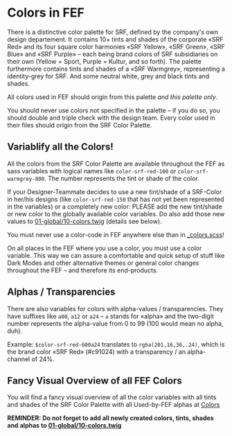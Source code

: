 # Colors in FEF

There is a distinctive color palette for SRF, defined by the company's own design departement. It contains 10+ tints and shades of the corporate «SRF Red» and its four square color harmonies «SRF Yellow», «SRF Green», «SRF Blue» and «SRF Purple» – each being brand colors of SRF subsidiaries on their own (Yellow = Sport, Purple = Kultur, and so forth). The palette furthermore contains tints and shades of a «SRF Warmgrey», representing a identity-grey for SRF. And some neutral white, grey and black tints and shades.

All colors used in FEF should origin from this palette *and this palette only*.

You should never use colors not specified in the palette – if you do so, you should double and triple check with the design team. Every color used in their files should origin from the SRF Color Palette.

## Variablify all the Colors!
All the colors from the SRF Color Palette are available throughout the FEF as sass variables with logical names like `color-srf-red-100` or `color-srf-warmgrey-800`. The number represents the tint or shade of the color.

If your Designer-Teammate decides to use a new tint/shade of a SRF-Color in her/his designs (like `color-srf-red-150` that has not yet been represented in the variables) or a completely new color: PLEASE add the new tint/shade or new color to the globally available color variables. Do also add those new values to <a href="01-global/10-colors.twig" data-fef-href="/patterns/01-global-10-colors/01-global-10-colors.html">01-global/10-colors.twig</a> (details see below).

You must never use a color-code in FEF anywhere else than in <a href="_colors.scss" data-fef-href="/patterns/_colors.scss">_colors.scss</a>!

On all places in the FEF where you use a color, you must use a color variable. This way we can assure a comfortable and quick setup of stuff like Dark Modes and other alternative themes or general color changes throughout the FEF – and therefore its end-products.

## Alphas / Transparencies
There are also variables for colors with alpha-values / transparencies. They have suffixes like `a00`, `a12` or `a24` – `a` stands for «alpha» and the two-digit number represents the alpha-value from 0 to 99 (100 would mean no alpha, duh).

Example: `$color-srf-red-600a24` translates to `rgba(201,16,36,.24)`, which is the brand color «SRF Red» (#c91024) with a transparency / an alpha-channel of 24%.

## Fancy Visual Overview of all FEF Colors
You will find a fancy visual overview of all the color variables with all tints and shades of the SRF Color Palette with all Used-by-FEF alphas at <a href="01-global/10-colors.twig" data-fef-href="/patterns/01-global-10-colors/01-global-10-colors.html">Colors</a>

**REMINDER: Do not forget to add all newly created colors, tints, shades and alphas to <a href="01-global/10-colors.twig" data-fef-href="/patterns/01-global-10-colors/01-global-10-colors.html">01-global/10-colors.twig</a>**
